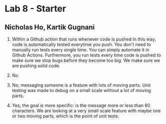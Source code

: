 # Lab 8 - Starter
## Nicholas Ho, Kartik Gugnani

1. Within a Github action that runs whenever code is pushed
In this way, code is automatically tested everytime you push. You don't need to manually run tests every single time. You can simply automate it in Github Actions. Furthermore, you run tests every time code is pushed to make sure we stop bugs before they become too big. We make sure we are pushing solid code. 


2. No

3. No; messaging someone is a feature with lots of moving parts. Unit testing was made to debug on a small scale without a lot of moving parts.

4. Yes; the goal is more specific: is the message more or less than 80 characters. We are looking at a very small scale feature with maybe one or two moving parts, which is the point of unit tests.

[](lab8.test.png)
[](sum.test.png)
[](unit.test.png)